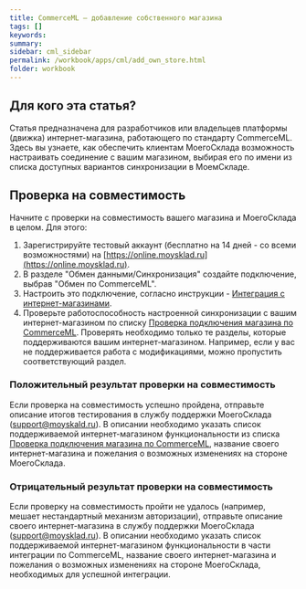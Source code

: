 ```yaml
---
title: CommerceML — добавление собственного магазина
tags: []
keywords:
summary:
sidebar: cml_sidebar
permalink: /workbook/apps/cml/add_own_store.html
folder: workbook
---
```


## Для кого эта статья?
Статья предназначена для разработчиков или владельцев платформы (движка) интернет-магазина, работающего по стандарту CommerceML. 
Здесь вы узнаете, как обеспечить клиентам МоегоСклада возможность настраивать соединение с вашим магазином, 
выбирая его по имени из списка доступных вариантов синхронизации в МоемСкладе.

## Проверка на совместимость

Начните с проверки на совместимость вашего магазина и МоегоСклада в целом. Для этого:

1. Зарегистрируйте тестовый аккаунт (бесплатно на 14 дней - со всеми возможностями) на [https://online.moysklad.ru](https://online.moysklad.ru).
1. В разделе "Обмен данными/Синхронизация" создайте подключение, выбрав "Обмен по CommerceML".
1. Настроить это подключение, согласно инструкции - [Интеграция с интернет-магазинами](https://support.moysklad.ru/hc/ru/articles/203053716-%D0%98%D0%BD%D1%82%D0%B5%D0%B3%D1%80%D0%B0%D1%86%D0%B8%D1%8F-%D1%81-%D0%B8%D0%BD%D1%82%D0%B5%D1%80%D0%BD%D0%B5%D1%82-%D0%BC%D0%B0%D0%B3%D0%B0%D0%B7%D0%B8%D0%BD%D0%B0%D0%BC%D0%B8).
1. Проверьте работоспособность настроенной синхронизации с вашим интернет-магазином по списку [Проверка подключения магазина по CommerceML](/workbook/apps/cml/check_store_connection.html). Проверять необходимо только те разделы, которые поддерживаются вашим интернет-магазином. Например, если у вас не поддерживается работа с модификациями, можно пропустить соответствующий раздел.

### Положительный результат проверки на совместимость

Если проверка на совместимость успешно пройдена, отправьте описание итогов тестирования в службу поддержки МоегоСклада (support@moyskald.ru). В описании необходимо указать список поддерживаемой интернет-магазином функциональности из списка [Проверка подключения магазина по CommerceML](/workbook/apps/cml/check_store_connection.html), название своего интернет-магазина и пожелания о возможных изменениях на стороне МоегоСклада.

### Отрицательный результат проверки на совместимость

Если проверку на совместимость пройти не удалось (например, мешает нестандартный механизм авторизации), 
отправьте описание своего интернет-магазина в службу поддержки МоегоСклада (support@moysklad.ru). 
В описании необходимо указать список поддерживаемой интернет-магазином функциональности в части интеграции по CommerceML, 
название своего интернет-магазина и пожелания 
о возможных изменениях на стороне МоегоСклада, необходимых для успешной интеграции.